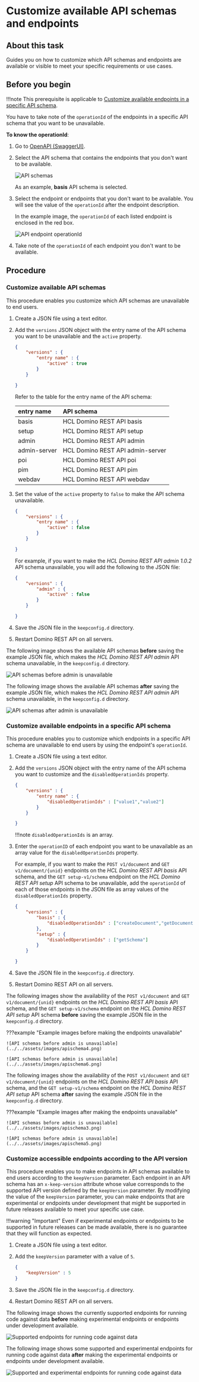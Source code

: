 # Customize available API schemas and endpoints

## About this task

Guides you on how to customize which API schemas and endpoints are available or visible to meet your specific requirements or use cases. 

## Before you begin

!!!note
    This prerequisite is applicable to [Customize available endpoints in a specific API schema](#customize-available-endpoints-in-a-specific-api-schema).

You have to take note of the `operationId` of the endpoints in a specific API schema that you want to be unavailable. 

**To know the operationId**:

1. Go to [OpenAPI (SwaggerUI)](http://localhost:8880/openapi/index.html).
2. Select the API schema that contains the endpoints that you don't want to be available.

    ![API schemas](../../assets/images/apischema2.png)

    As an example, **basis** API schema is selected.

3. Select the endpoint or endpoints that you don't want to be available. You will see the value of the `operationId` after the endpoint description.

    In the example image, the `operationId` of each listed endpoint is enclosed in the red box. 

    ![API endpoint operationId](../../assets/images/opID.png)

4. Take note of the `operationId` of each endpoint you don't want to be available. 

## Procedure

### Customize available API schemas

This procedure enables you customize which API schemas are unavailable to end users. 

1. Create a JSON file using a text editor.
2. Add the `versions` JSON object with the entry name of the API schema you want to be unavailable and the `active` property.

    ``` json
    {
        "versions" : {
            "entry name" : {
                "active" : true
            }
        }

    }
    ```

    Refer to the table for the entry name of the API schema:

    |entry name|API schema|
    |:---|:---|
    |basis|HCL Domino REST API basis|
    |setup|HCL Domino REST API setup|
    |admin|HCL Domino REST API admin|
    |admin-server|HCL Domino REST API admin-server|
    |poi|HCL Domino REST API poi|
    |pim|HCL Domino REST API pim|
    |webdav|HCL Domino REST API webdav|

4.	Set the value of the `active` property to `false` to make the API schema unavailable.

    ``` json
    {
        "versions" : {
            "entry name" : {
                "active" : false
            }
        }

    }
    ```

    For example, if you want to make the *HCL Domino REST API admin 1.0.2* API schema unavailable, you will add the following to the JSON file:

    ``` json
    {
        "versions" : {
            "admin" : {
                "active" : false
            }
        }

    }
    ``` 

5. Save the JSON file in the `keepconfig.d` directory.
6. Restart Domino REST API on all servers.

The following image shows the available API schemas **before** saving the example JSON file, which makes the *HCL Domino REST API admin* API schema unavailable, in the `keepconfig.d` directory.

![API schemas before admin is unavailable](../../assets/images/apischema2.png)

The following image shows the available API schemas **after** saving the example JSON file, which makes the *HCL Domino REST API admin* API schema unavailable, in the `keepconfig.d` directory.

![API schemas after admin is unavailable](../../assets/images/apischema1.png)


### Customize available endpoints in a specific API schema 

This procedure enables you to customize which endpoints in a specific API schema are unavailable to end users by using the endpoint's `operationId`. 

1. Create a JSON file using a text editor.
2. Add the `versions` JSON object with the entry name of the API schema you want to customize and the `disabledOperationIds` property.

    ``` json
    {
        "versions" : {
            "entry name" : {
                "disabledOperationIds" : ["value1","value2"]
            }
        }

    }
    ```

    !!!note 
        `disabledOperationIds` is an array.

3.	Enter the `operationID` of each endpoint you want to be unavailable as an array value for the `disabledOperationIds` property.

    For example, if you want to make the `POST v1/document` and `GET v1/document/{unid}` endpoints on the *HCL Domino REST API basis* API schema, and the `GET setup-v1/schema` endpoint on the *HCL Domino REST API setup* API schema to be unavailable, add the `operationId` of each of those endpoints in the JSON file as array values of the `disabledOperationIds` property. 

    ``` json
    {
        "versions" : {
            "basis" : {
                "disabledOperationIds" : ["createDocument","getDocument"]
            },
            "setup" : {
                "disabledOperationIds" : ["getSchema"]
            }
        }

    }
    ```

5. Save the JSON file in the `keepconfig.d` directory.
6. Restart Domino REST API on all servers.

The following images show the availability of the `POST v1/document` and `GET v1/document/{unid}` endpoints on the *HCL Domino REST API basis* API schema, and the `GET setup-v1/schema` endpoint on the *HCL Domino REST API setup* API schema **before** saving the example JSON file in the `keepconfig.d` directory.

???example "Example images before making the endpoints unavailable"

    ![API schemas before admin is unavailable](../../assets/images/apischema4.png)

    ![API schemas before admin is unavailable](../../assets/images/apischema6.png)

The following images show the availability of the `POST v1/document` and `GET v1/document/{unid}` endpoints on the *HCL Domino REST API basis* API schema, and the `GET setup-v1/schema` endpoint on the *HCL Domino REST API setup* API schema **after** saving the example JSON file in the `keepconfig.d` directory.


???example "Example images after making the endpoints unavailable"

    ![API schemas before admin is unavailable](../../assets/images/apischema3.png)

    ![API schemas before admin is unavailable](../../assets/images/apischema5.png)


### Customize accessible endpoints according to the API version 

This procedure enables you to make endpoints in API schemas available to end users according to the `keepVersion` parameter. Each endpoint in an API schema has an `x-keep-version` attribute whose value corresponds to the supported API version defined by the `keepVersion` parameter. By modifying the value of the `keepVersion` parameter, you can make endpoints that are experimental or endpoints under development that might be supported in future releases available to meet your specific use case.  

!!!warning "Important"
    Even if experimental endpoints or endpoints to be supported in future releases can be made available, there is no guarantee that they will function as expected.

1. Create a JSON file using a text editor.
2. Add the `keepVersion` parameter with a value of `5`.

    ``` json
    {
        "keepVersion" : 5
    }
    ```

3. Save the JSON file in the `keepconfig.d` directory.
4. Restart Domino REST API on all servers.

The following image shows the currently supported endpoints for running code against data **before** making experimental endpoints or endpoints under development available.

 ![Supported endpoints for running code against data](../../assets/images/apischema7.png)

The following image shows some supported and experimental endpoints for running code against data **after** making the experimental endpoints or endpoints under development available.

 ![Supported and experimental endpoints for running code against data](../../assets/images/apischema8.png)

